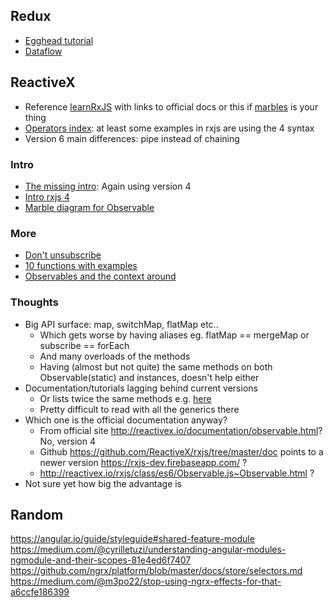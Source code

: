 ## Redux
- [Egghead tutorial](https://egghead.io/courses/getting-started-with-redux)
- [Dataflow](https://redux.js.org/basics/dataflow)

## ReactiveX
- Reference [learnRxJS](https://www.learnrxjs.io) with links to official docs or this if [marbles](http://rxmarbles.com) is your thing
- [Operators index](http://reactivex.io/documentation/operators.html): at least some examples in rxjs are using the 4 syntax
- Version 6 main differences: pipe instead of chaining

### Intro
- [The missing intro](https://gist.github.com/staltz/868e7e9bc2a7b8c1f754): Again using version 4
- [Intro rxjs 4](https://github.com/Reactive-Extensions/RxJS/blob/master/doc/gettingstarted/creating.md)
- [Marble diagram for Observable](http://reactivex.io/documentation/observable.html)

### More
- [Don't unsubscribe](https://medium.com/@benlesh/rxjs-dont-unsubscribe-6753ed4fda87)
- [10 functions with examples](https://www.sitepoint.com/rxjs-functions-with-examples/)
- [Observables and the context around](https://github.com/ReactiveX/rxjs/blob/master/doc/observable.md)

### Thoughts
- Big API surface: map, switchMap, flatMap etc..
  - Which gets worse by having aliases eg. flatMap == mergeMap or subscribe == forEach
  - And many overloads of the methods
  - Having (almost but not quite) the same methods on both Observable(static) and instances, doesn't help either
- Documentation/tutorials lagging behind current versions
  - Or lists twice the same methods e.g. [here](http://reactivex.io/rxjs/class/es6/Observable.js~Observable.html)
  - Pretty difficult to read with all the generics there
- Which one is the official documentation anyway? 
  - From official site http://reactivex.io/documentation/observable.html? No, version 4
  - Github https://github.com/ReactiveX/rxjs/tree/master/doc points to a newer version https://rxjs-dev.firebaseapp.com/ ? 
  - http://reactivex.io/rxjs/class/es6/Observable.js~Observable.html ?
- Not sure yet how big the advantage is

## Random
https://angular.io/guide/styleguide#shared-feature-module
https://medium.com/@cyrilletuzi/understanding-angular-modules-ngmodule-and-their-scopes-81e4ed6f7407
https://github.com/ngrx/platform/blob/master/docs/store/selectors.md
https://medium.com/@m3po22/stop-using-ngrx-effects-for-that-a6ccfe186399
